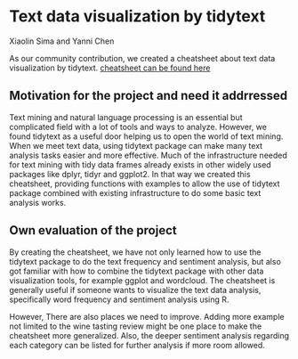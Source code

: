 # Text data visualization by tidytext

Xiaolin Sima and Yanni Chen

As our community contribution, we created a cheatsheet about text data visualization by tidytext.
[cheatsheet can be found here](resources/tidytext_cheatsheet/tidytext_cheatsheet.pdf)

## Motivation for the project and need it addrressed

Text mining and natural language processing is an essential but complicated field with a lot of tools and ways to analyze. However, we found tidytext as a useful door helping us to open the world of text mining. When we meet text data, using tidytext package can make many text analysis tasks easier and more effective. Much of the infrastructure needed for text mining with tidy data frames already exists in other widely used packages like dplyr, tidyr and ggplot2. In that way we created this cheatsheet, providing functions with examples to allow the use of tidytext package combined with existing infrastructure to do some basic text analysis works. 

## Own evaluation of the project 

By creating the cheatsheet, we have not only learned how to use the tidytext package to do the text frequency and sentiment analysis, but also got familiar with how to combine the tidytext package with other data visualization tools, for example ggplot and wordcloud. The cheatsheet is generally useful if someone wants to visualize the text data analysis, specifically word frequency and sentiment analysis using R.

However, There are also places we need to improve. Adding more example not limited to the wine tasting review might be one place to make the cheatsheet more generalized. Also, the deeper sentiment analysis regarding each category can be listed for further analysis if more room allowed. 
